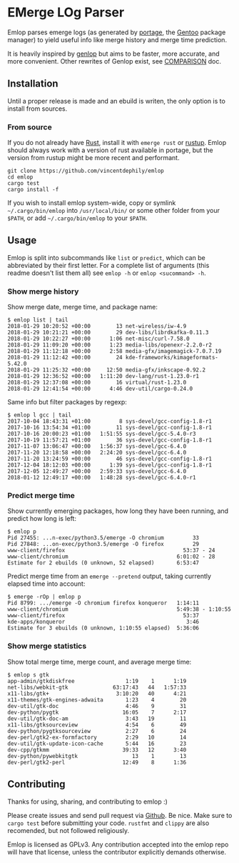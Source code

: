 # EMerge LOg Parser

Emlop parses emerge logs (as generated by [portage](https://wiki.gentoo.org/wiki/Project:Portage),
the [Gentoo](https://www.gentoo.org/) package manager) to yield useful info like merge history and
merge time prediction.

It is heavily inspired by [genlop](https://github.com/gentoo-perl/genlop) but aims to be faster,
more accurate, and more convenient. Other rewrites of Genlop exist, see [COMPARISON](COMPARISON.md)
doc.


## Installation

Until a proper release is made and an ebuild is writen, the only option is to install from sources.

### From source

If you do not already have [Rust](https://www.rust-lang.org/), install it with `emerge rust` or
[rustup](https://www.rust-lang.org/en-US/install.html). Emlop should always work with a version of
rust available in portage, but the version from rustup might be more recent and performant.

    git clone https://github.com/vincentdephily/emlop
    cd emlop
    cargo test
    cargo install -f

If you wish to install emlop system-wide, copy or symlink `~/.cargo/bin/emlop` into
`/usr/local/bin/` or some other folder from your `$PATH`, or add `~/.cargo/bin/emlop` to your
`$PATH`.


## Usage

Emlop is split into subcommands like `list` or `predict`, which can be abbreviated by their first
letter. For a complete list of arguments (this readme doesn't list them all) see `emlop -h` or
`emlop <sucommand> -h`.

### Show merge history

Show merge date, merge time, and package name:

    $ emlop list | tail
    2018-01-29 10:20:52 +00:00        13 net-wireless/iw-4.9
    2018-01-29 10:21:21 +00:00        29 dev-libs/librdkafka-0.11.3
    2018-01-29 10:22:27 +00:00      1:06 net-misc/curl-7.58.0
    2018-01-29 11:09:20 +00:00      1:23 media-libs/openexr-2.2.0-r2
    2018-01-29 11:12:18 +00:00      2:58 media-gfx/imagemagick-7.0.7.19
    2018-01-29 11:12:42 +00:00        24 kde-frameworks/kimageformats-5.42.0
    2018-01-29 11:25:32 +00:00     12:50 media-gfx/inkscape-0.92.2
    2018-01-29 12:36:52 +00:00   1:11:20 dev-lang/rust-1.23.0-r1
    2018-01-29 12:37:08 +00:00        16 virtual/rust-1.23.0
    2018-01-29 12:41:54 +00:00      4:46 dev-util/cargo-0.24.0

Same info but filter packages by regexp:

    $ emlop l gcc | tail
    2017-10-04 18:43:31 +01:00         8 sys-devel/gcc-config-1.8-r1
    2017-10-16 13:54:34 +01:00        11 sys-devel/gcc-config-1.8-r1
    2017-10-16 20:00:23 +01:00   1:51:55 sys-devel/gcc-5.4.0-r3
    2017-10-19 11:57:21 +01:00        36 sys-devel/gcc-config-1.8-r1
    2017-11-07 13:06:47 +00:00   1:56:37 sys-devel/gcc-6.4.0
    2017-11-20 12:18:58 +00:00   2:24:20 sys-devel/gcc-6.4.0
    2017-11-20 13:24:59 +00:00        46 sys-devel/gcc-config-1.8-r1
    2017-12-04 18:12:03 +00:00      1:39 sys-devel/gcc-config-1.8-r1
    2017-12-05 12:49:27 +00:00   2:59:33 sys-devel/gcc-6.4.0
    2018-01-12 12:49:17 +00:00   1:48:28 sys-devel/gcc-6.4.0-r1

### Predict merge time

Show currently emerging packages, how long they have been running, and predict how long is left:

    $ emlop p
    Pid 27455: ...n-exec/python3.5/emerge -O chromium         33
    Pid 27848: ...on-exec/python3.5/emerge -O firefox         29
    www-client/firefox                                     53:37 - 24
    www-client/chromium                                  6:01:02 - 28
    Estimate for 2 ebuilds (0 unknown, 52 elapsed)       6:53:47

Predict merge time from an `emerge --pretend` output, taking currently elapsed time into account:

    $ emerge -rOp | emlop p
    Pid 8799: .../emerge -O chromium firefox konqueror   1:14:11
    www-client/chromium                                  5:49:38 - 1:10:55
    www-client/firefox                                     53:37
    kde-apps/konqueror                                      3:46
    Estimate for 3 ebuilds (0 unknown, 1:10:55 elapsed)  5:36:06


### Show merge statistics

Show total merge time, merge count, and average merge time:

    $ emlop s gtk
    app-admin/gtkdiskfree                1:19    1      1:19
    net-libs/webkit-gtk              63:17:43   44   1:57:33
    x11-libs/gtk+                     3:10:20   40      4:21
    x11-themes/gtk-engines-adwaita       1:23    4        20
    dev-util/gtk-doc                     4:46    9        31
    dev-python/pygtk                    16:05    7      2:17
    dev-util/gtk-doc-am                  3:43   19        11
    x11-libs/gtksourceview               4:54    6        49
    dev-python/pygtksourceview           2:27    6        24
    dev-perl/gtk2-ex-formfactory         2:29   10        14
    dev-util/gtk-update-icon-cache       5:44   16        23
    dev-cpp/gtkmm                       39:33   12      3:40
    dev-python/pywebkitgtk                 13    1        13
    dev-perl/gtk2-perl                  12:49    8      1:36


## Contributing

Thanks for using, sharing, and contributing to emlop :)

Please create issues and send pull request via [Github](https://github.com/vincentdephily/emlop). Be
nice. Make sure to `cargo test` before submitting your code. `rustfmt` and `clippy` are also
recomended, but not followed religiously.

Emlop is licensed as GPLv3. Any contribution accepted into the emlop repo will have that license,
unless the contributor explicitly demands otherwise.
